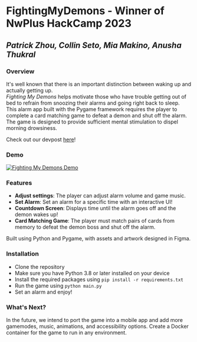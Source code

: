 # FightingMyDemons - Winner of NwPlus HackCamp 2023

## _Patrick Zhou, Collin Seto, Mia Makino, Anusha Thukral_

### Overview

It's well known that there is an important distinction between waking up and actually getting up.  
_Fighting My Demons_ helps motivate those who have trouble getting out of bed to refrain from snoozing their alarms and
going right back to sleep.  
This alarm app built with the Pygame framework requires the player to complete a card matching game to defeat a demon
and
shut off the alarm. The game is designed to provide sufficient mental stimulation to dispel morning drowsiness.

Check out our devpost [here](https://devpost.com/software/fighting-my-demons)!

### Demo
[![Fighting My Demons Demo](http://img.youtube.com/vi/h_dUszbmq1g/0.jpg)](http://www.youtube.com/watch?v=h_dUszbmq1g "Fighting My Demons Preview")

### Features

- **Adjust settings**: The player can adjust alarm volume and game music.
- **Set Alarm**: Set an alarm for a specific time with an interactive UI!
- **Countdown Screen**: Displays time until the alarm goes off and the demon wakes up!
- **Card Matching Game**: The player must match pairs of cards from memory to defeat the demon boss and shut off the
  alarm.

Built using Python and Pygame, with assets and artwork designed in Figma.

### Installation
- Clone the repository
- Make sure you have Python 3.8 or later installed on your device
- Install the required packages using `pip install -r requirements.txt`
- Run the game using `python main.py`
- Set an alarm and enjoy!

### What's Next?

In the future, we intend to port the game into a mobile app and add more gamemodes, music, animations, and accessibility
options.
Create a Docker container for the game to run in any environment.
